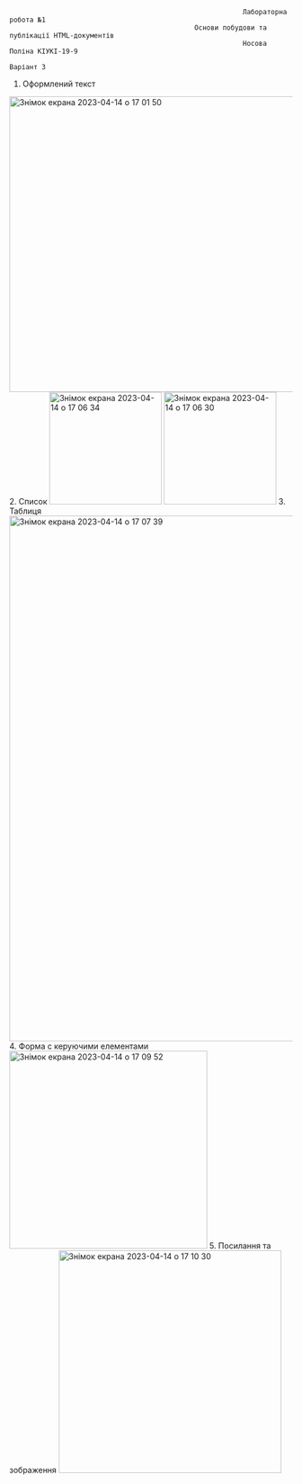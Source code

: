                                                               Лабораторна робота №1
                                                  Основи побудови та публікації HTML-документів
                                                              Носова Поліна КІУКІ-19-9
                                                                     Варіант 3
                                            
1. Оформлений текст 
<img width="526" alt="Знімок екрана 2023-04-14 о 17 01 50" src="https://user-images.githubusercontent.com/127737689/232067204-8580e2e5-5438-465e-9eb0-f6d799d0de4c.png">
2. Список
<img width="200" alt="Знімок екрана 2023-04-14 о 17 06 34" src="https://user-images.githubusercontent.com/127737689/232067456-421ee3cc-9781-4f58-81e5-6d93cdd0f43a.png">
<img width="200" alt="Знімок екрана 2023-04-14 о 17 06 30" src="https://user-images.githubusercontent.com/127737689/232067537-7775cf9d-e31d-48db-93d4-547fb61a1ca5.png">
3. Таблиця
<img width="935" alt="Знімок екрана 2023-04-14 о 17 07 39" src="https://user-images.githubusercontent.com/127737689/232067732-1947626a-d278-4de5-884a-dd4bd140fd2b.png">
4. Форма с керуючими елементами
<img width="352" alt="Знімок екрана 2023-04-14 о 17 09 52" src="https://user-images.githubusercontent.com/127737689/232068304-15095c9e-efec-4b97-8aa9-fbdfd820be16.png">
5. Посилання та зображення
<img width="396" alt="Знімок екрана 2023-04-14 о 17 10 30" src="https://user-images.githubusercontent.com/127737689/232068441-7c2fce8c-8bd5-4b7e-8779-9389b2f25390.png">


